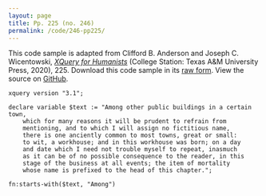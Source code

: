 ```yaml
---
layout: page
title: Pp. 225 (no. 246)
permalink: /code/246-pp225/
---
```


This code sample is adapted from Clifford B. Anderson and Joseph C. Wicentowski, 
[_XQuery for Humanists_](/) (College Station: Texas A&M University Press, 2020), 225. 
Download this code sample in its [raw form](/code/246-pp225/246-pp225.xq).
View the source on [GitHub](https://github.com/coding4humanists/xquery4humanists/blob/release/code/246-pp225/246-pp225.xq).

```xquery
xquery version "3.1";

declare variable $text := "Among other public buildings in a certain town,
    which for many reasons it will be prudent to refrain from
    mentioning, and to which I will assign no fictitious name,
    there is one anciently common to most towns, great or small:
    to wit, a workhouse; and in this workhouse was born; on a day
    and date which I need not trouble myself to repeat, inasmuch
    as it can be of no possible consequence to the reader, in this
    stage of the business at all events; the item of mortality
    whose name is prefixed to the head of this chapter.";

fn:starts-with($text, "Among")
```  
